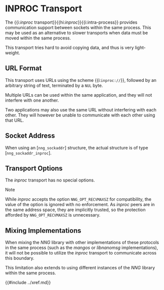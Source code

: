 # INPROC Transport

The {{i:*inproc* transport}}{{hi:*inproc*}}{{i:intra-process}} provides communication support between
sockets within the same process.
This may be used as an alternative
to slower transports when data must be moved within the same process.

This transport tries hard to avoid copying data, and thus is very
light-weight.

## URL Format

This transport uses URLs using the scheme {{i:`inproc://`}}, followed by
an arbitrary string of text, terminated by a `NUL` byte.

Multiple URLs can be used within the
same application, and they will not interfere with one another.

Two applications may also use the same URL without interfering with each other.
They will however be unable to communicate with each other using that URL.

## Socket Address

When using an [`nng_sockaddr`] structure, the actual structure is of type [`nng_sockaddr_inproc`].

## Transport Options

The _inproc_ transport has no special options.

> [!NOTE]
> While _inproc_ accepts the option `NNG_OPT_RECVMAXSZ` for
> compatibility, the value of the option is ignored with no enforcement.
> As _inproc_ peers are in the same address space, they are implicitly
> trusted, so the protection afforded by `NNG_OPT_RECVMAXSZ` is unnecessary.

## Mixing Implementations

When mixing the _NNG_ library with other implementations of these
protocols in the same process (such as the _mangos_
or _libnanomsg_ implementations), it will not be possible to utilize
the _inproc_ transport to communicate across this boundary.

This limitation also extends to using different instances of the _NNG_
library within the same process.

{{#include ../xref.md}}
